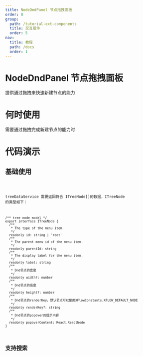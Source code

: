 ```yaml
---
title: NodeDndPanel 节点拖拽面板
order: 8
group:
  path: /tutorial-ext-components
  title: 交互组件
  order: 5
nav:
  title: 教程
  path: /docs
  order: 1
---
```


# NodeDndPanel 节点拖拽面板

提供通过拖拽来快速新建节点的能力

# 何时使用

需要通过拖拽完成新建节点的能力时

# 代码演示

## 基础使用

<code src="./demos/basic/index.tsx" classname="dnd-node-demo"   />

treeDataService 需要返回符合 ITreeNode[]的数据，ITreeNode 的类型如下：

```tsx |pure
/** tree node model */
export interface ITreeNode {
  /**
   * The type of the menu item.
   */
  readonly id: string | 'root'
  /**
   * The parent menu id of the menu item.
   */
  readonly parentId: string
  /**
   * The display label for the menu item.
   */
  readonly label: string
  /**
   * Dnd节点的宽度
   */
  readonly width?: number
  /**
   * Dnd节点的高度
   */
  readonly height?: number
  /**
   * Dnd节点的renderKey，默认节点可以使用XFlowConstants.XFLOW_DEFAULT_NODE
   */
  readonly renderKey?: string
  /**
   * Dnd节点的popover的提示内容
   */
  readonly popoverContent: React.ReactNode
}
```

## 支持搜索

<code src="./demos/search/index.tsx" classname="dnd-node-demo"   />
